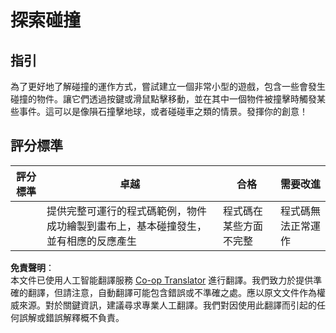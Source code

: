 <!--
CO_OP_TRANSLATOR_METADATA:
{
  "original_hash": "8a0a097b45e7c75a611e2795e4013f16",
  "translation_date": "2025-08-23T23:03:00+00:00",
  "source_file": "6-space-game/4-collision-detection/assignment.md",
  "language_code": "hk"
}
-->
# 探索碰撞

## 指引

為了更好地了解碰撞的運作方式，嘗試建立一個非常小型的遊戲，包含一些會發生碰撞的物件。讓它們透過按鍵或滑鼠點擊移動，並在其中一個物件被撞擊時觸發某些事件。這可以是像隕石撞擊地球，或者碰碰車之類的情景。發揮你的創意！

## 評分標準

| 評分標準 | 卓越                                                                                                                | 合格                       | 需要改進         |
| -------- | ------------------------------------------------------------------------------------------------------------------- | -------------------------- | ---------------- |
|          | 提供完整可運行的程式碼範例，物件成功繪製到畫布上，基本碰撞發生，並有相應的反應產生                                   | 程式碼在某些方面不完整     | 程式碼無法正常運作 |

**免責聲明**：  
本文件已使用人工智能翻譯服務 [Co-op Translator](https://github.com/Azure/co-op-translator) 進行翻譯。我們致力於提供準確的翻譯，但請注意，自動翻譯可能包含錯誤或不準確之處。應以原文文件作為權威來源。對於關鍵資訊，建議尋求專業人工翻譯。我們對因使用此翻譯而引起的任何誤解或錯誤解釋概不負責。